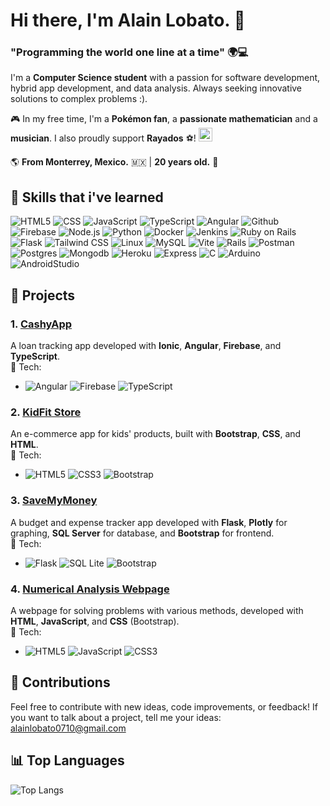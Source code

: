 # Hi there, I'm Alain Lobato. 👋

### "Programming the world one line at a time" 🌍💻

I'm a **Computer Science student** with a passion for software development, hybrid app development, and data analysis. Always seeking innovative solutions to complex problems :).

🎮 In my free time, I'm a **Pokémon fan**, a **passionate mathematician** and a **musician**. I also proudly support **Rayados** ⚽! <img src="https://cdn.brandfetch.io/idmtLjI82q/theme/dark/logo.svg?c=1bfwsmEH20zzEfSNTed" alt="Rayados Logo" width="22"/>


🌎 **From Monterrey, Mexico.** 🇲🇽 | **20 years old.** 🎂

## 💼 Skills that i've learned

![HTML5](https://skillicons.dev/icons?i=html)
![CSS](https://skillicons.dev/icons?i=css)
![JavaScript](https://skillicons.dev/icons?i=js)
![TypeScript](https://skillicons.dev/icons?i=ts)
![Angular](https://skillicons.dev/icons?i=angular)
![Github](https://skillicons.dev/icons?i=github)
![Firebase](https://skillicons.dev/icons?i=firebase)
![Node.js](https://skillicons.dev/icons?i=nodejs)
![Python](https://skillicons.dev/icons?i=python)
![Docker](https://skillicons.dev/icons?i=docker)
![Jenkins](https://skillicons.dev/icons?i=jenkins)
![Ruby on Rails](https://skillicons.dev/icons?i=ruby)
![Flask](https://skillicons.dev/icons?i=flask)
![Tailwind CSS](https://skillicons.dev/icons?i=tailwind)
![Linux](https://skillicons.dev/icons?i=linux)
![MySQL](https://skillicons.dev/icons?i=mysql)
![Vite](https://skillicons.dev/icons?i=vite)
![Rails](https://skillicons.dev/icons?i=rails)
![Postman](https://skillicons.dev/icons?i=postman)
![Postgres](https://skillicons.dev/icons?i=postgres)
![Mongodb](https://skillicons.dev/icons?i=mongodb)
![Heroku](https://skillicons.dev/icons?i=heroku)
![Express](https://skillicons.dev/icons?i=express)
![C](https://skillicons.dev/icons?i=c)
![Arduino](https://skillicons.dev/icons?i=arduino)
![AndroidStudio](https://skillicons.dev/icons?i=androidstudio)

## 🚀 Projects

### 1. **[CashyApp](https://github.com/AlainLobato/Cashy-App)**  
A loan tracking app developed with **Ionic**, **Angular**, **Firebase**, and **TypeScript**.  
🔧 Tech: 
   - ![Angular](https://skillicons.dev/icons?i=angular)
   ![Firebase](https://skillicons.dev/icons?i=firebase)
   ![TypeScript](https://skillicons.dev/icons?i=ts)

### 2. **[KidFit Store](https://github.com/AlainLobato/KidFit-Store)**  
An e-commerce app for kids' products, built with **Bootstrap**, **CSS**, and **HTML**.  
🔧 Tech: 
   - ![HTML5](https://skillicons.dev/icons?i=html)
   ![CSS3](https://skillicons.dev/icons?i=css)
   ![Bootstrap](https://skillicons.dev/icons?i=bootstrap)

### 3. **[SaveMyMoney](https://github.com/AlainLobato/SaveMyMoney)**  
A budget and expense tracker app developed with **Flask**, **Plotly** for graphing, **SQL Server** for database, and **Bootstrap** for frontend.  
🔧 Tech: 
   - ![Flask](https://skillicons.dev/icons?i=flask)
   ![SQL Lite](https://skillicons.dev/icons?i=sqlite)
   ![Bootstrap](https://skillicons.dev/icons?i=bootstrap)

### 4. **[Numerical Analysis Webpage](https://github.com/AlainLobato/PIA-AD)**  
A webpage for solving problems with various methods, developed with **HTML**, **JavaScript**, and **CSS** (Bootstrap).  
🔧 Tech: 
   - ![HTML5](https://skillicons.dev/icons?i=html)
   ![JavaScript](https://skillicons.dev/icons?i=js)
   ![CSS3](https://skillicons.dev/icons?i=css)

## 🤝 Contributions
Feel free to contribute with new ideas, code improvements, or feedback!
If you want to talk about a project, tell me your ideas: alainlobato0710@gmail.com

## 📊  Top Languages

![Top Langs](https://github-readme-stats.vercel.app/api/top-langs/?username=AlainLobato&layout=compact&theme=radical)
